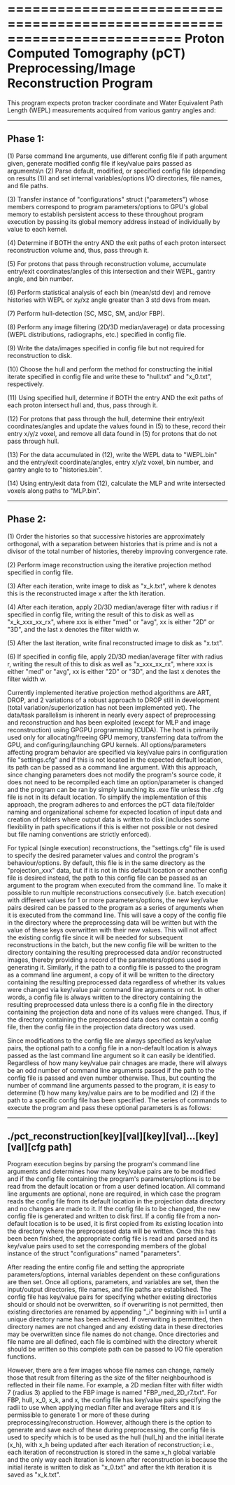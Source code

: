=========================================================================
Proton Computed Tomography (pCT) Preprocessing/Image Reconstruction Program
=========================================================================

This program expects proton tracker coordinate and Water Equivalent Path Length (WEPL) measurements acquired from various gantry angles and:

-------------------------------------------------------------------------
Phase 1:
-------------------------------------------------------------------------
(1) Parse command line arguments, use different config file if path argument given, generate modified config file if key/value pairs passed as arguments\n
(2) Parse default, modified, or specified config file (depending on results (1)) and set internal variables/options I/O directories, file names, and file paths.

(3) Transfer instance of "configurations" struct ("parameters") whose members correspond to program parameters/options to GPU's global memory to establish persistent access to these throughout program execution by passing its global memory address instead of individually by value to each kernel.

(4) Determine if BOTH the entry AND the exit paths of each proton intersect reconstruction volume and, thus, pass through it.

(5) For protons that pass through reconstruction volume, accumulate entry/exit coordinates/angles of this intersection and their WEPL, gantry angle, and bin number.

(6) Perform statistical analysis of each bin (mean/std dev) and remove histories with WEPL or xy/xz angle greater than 3 std devs from mean.

(7) Perform hull-detection  (SC, MSC, SM, and/or FBP).

(8) Perform any image filtering (2D/3D median/average) or data processing (WEPL distributions, radiographs, etc.) specified in config file.

(9) Write the data/images specified in config file but not required for reconstruction to disk.

(10) Choose the hull and perform the method for constructing the initial iterate specified in config file and write these to "hull.txt" and "x_0.txt", respectively.

(11) Using specified hull, determine if BOTH the entry AND the exit paths of each proton intersect hull and, thus, pass through it.

(12) For protons that pass through the hull, determine their entry/exit coordinates/angles and update the values found in (5) to these, record their entry x/y/z voxel, and remove all data found in (5) for protons that do not pass through hull.

(13) For the data accumulated in (12), write the WEPL data to "WEPL.bin" and the entry/exit coordinate/angles, entry x/y/z voxel, bin number, and gantry angle to to "histories.bin". 

(14) Using entry/exit data from (12), calculate the MLP and write intersected voxels along paths to "MLP.bin".

-------------------------------------------------------------------------
Phase 2:
-------------------------------------------------------------------------
(1) Order the histories so that successive histories are approximately orthogonal, with a separation between histories that is prime and is not a divisor of the total number of histories, thereby improving convergence rate.

(2) Perform image reconstruction using the iterative projection method specified in config file.

(3) After each iteration, write image to disk as "x_k.txt", where k denotes this is the reconstructed image x after the kth iteration.

(4) After each iteration, apply 2D/3D median/average filter with radius r if specified in config file, writing the result of this to disk as well as "x_k_xxx_xx_rx", where xxx is either "med" or "avg", xx is either "2D" or "3D", and the last x denotes the filter width w.

(5) After the last iteration, write final reconstructed image to disk as "x.txt".

(6) If specified in config file, apply 2D/3D median/average filter with radius r, writing the result of this to disk as well as "x_xxx_xx_rx", where xxx is either "med" or "avg", xx is either "2D" or "3D", and the last x denotes the filter width w.

Currently implemented iterative projection method algorithms are ART, DROP, and 2 variations of a robust approach to DROP still in development (total variation/superiorization has not been implemented yet).  The data/task parallelism is inherent in nearly every aspect of preprocessing and reconstruction and has been exploited (except for MLP and image reconstruction) using GPGPU programming (CUDA).  The host is primarily used only for allocating/freeing GPU memory,  transferring data to/from the GPU, and configuring/launching GPU kernels.  All options/parameters affecting program behavior are specified via key/value pairs in configuration file "settings.cfg" and if this is not located in the expected default location, its path can be passed as a command line argument.  With this approach, since changing parameters does not modify the program's source code, it does not need to be recompiled each time an option/parameter is changed and the program can be ran by simply launching its .exe file unless the .cfg file is not in its default location.  To simplify the implementation of this approach, the program adheres to and enforces the pCT data file/folder naming and organizational scheme for expected location of input data and creation of folders where output data is written to disk (includes some flexibility in path specifications if this is either not possible or not desired but file naming conventions are strictly enforced).

For typical (single execution) reconstructions, the "settings.cfg" file is used to specify the desired parameter values and control the program's behaviour/options.  By default, this file is in the same directory as the "projection_xxx" data, but if it is not in this default location or another config file is desired instead, the path to this config file can be passed as an argument to the program when executed from the command line.  To make it possible to run multiple reconstructions consecutively (i.e. batch execution) with different values for 1 or more parameters/options, the new key/value pairs desired can be passed to the program as a series of arguments when it is executed from the command line.  This will save a copy of the config file in the directory where the preprocessing data will be written but with the value of these keys overwritten with their new values.  This will not affect the existing config file since it will be needed for subsequent reconstructions in the batch, but the new config file will be written to the directory containing the resulting preprocessed data and/or reconstructed images, thereby providing a record of the parameters/options used in generating it.  Similarly, if the path to a config file is passed to the program as a command line argument, a copy of it will be written to the directory containing the resulting preprocessed data regardless of whether its values were changed via key/value pair command line arguments or not.  In other words, a config file is always written to the directory containing the resulting preprocessed data unless there is a config file in the directory containing the projection data and none of its values were changed.  Thus, if the directory containing the preprocessed data does not contain a config file, then the config file in the projection data directory was used.    

Since modifications to the config file are always specified as key/value pairs, the optional path to a config file in a non-default location is always passed as the last command line argument so it can easily be identified.  Regardless of how many key/value pair chnages are made, there will always be an odd number of command line arguments passed if the path to the config file is passed and even number otherwise.  Thus, but counting the number of command line arguments passed to the program, it is easy to determine (1) how many key/value pairs are to be modified and (2) if the path to a specific config file has been specified.  The series of commands to execute the program and pass these optional parameters is as follows:

--------------------------------------------------------------------
./pct_reconstruction[key][val][key][val]...[key][val][cfg path]
---------------------------------------------------------------------
Program execution begins by parsing the program's command line arguments and determines how many key/value pairs are to be modified and if the config file containing the program's parameters/options is to be read from the default location or from a user defined location.  All command line arguments are optional, none are required, in which case the program reads the config file from its default location in the projection data directory and no changes are made to it.  If the config file is to be changed, the new config file is generated and written to disk first.  If a config file from a non-default location is to be used, it is first copied from its existing location into the directory where the preprocessed data will be written.  Once this has been been finished, the appropriate config file is read and parsed and its key/value pairs used to set the corresponding members of the global instance of the struct "configurations" named "parameters".  

After reading the entire config file and setting the appropriate parameters/options, internal variables dependent on these configurations are then set.  Once all options, parameters, and variables are set, then the input/output directories, file names, and file paths are established.  The config file has key/value pairs for specifying whether existing directories should or should not be overwritten, so if overwriting is not permitted, then existing directories are renamed by appending "_i" beginning with i=1 until a unique directory name has been achieved.  If overwriting is permitted, then directory names are not changed and any existing data in these directories may be overwritten since file names do not change.  Once directories and file name are all defined, each file is combined with the directory whereit should be written so this complete path can be passed to I/O file operation functions.  

However, there are a few images whose file names can change, namely those that result from filtering as the size of the filter neighbourhood is reflected in their file name.  For example, a 2D median filter with filter width 7 (radius 3) applied to the FBP image is named "FBP_med_2D_r7.txt".  For FBP, hull, x_0, x_k, and x, the config file has key/value pairs specifying the radii to use when applying median filter and average filters and it is permissible to generate 1 or more of these during preprocessing/reconstruction.  However, although there is the option to generate and save each of these during preprocessing, the config file is used to specify which is to be used as the hull (hull_h) and the initial iterate (x_h), with x_h being updated after each iteration of reconstruction; i.e., each iteration of reconstruction is stored in the same x_h global variable and the only way each iteration is known after reconstruction is because the initial iterate is written to disk as "x_0.txt" and after the kth iteration it is saved as "x_k.txt".